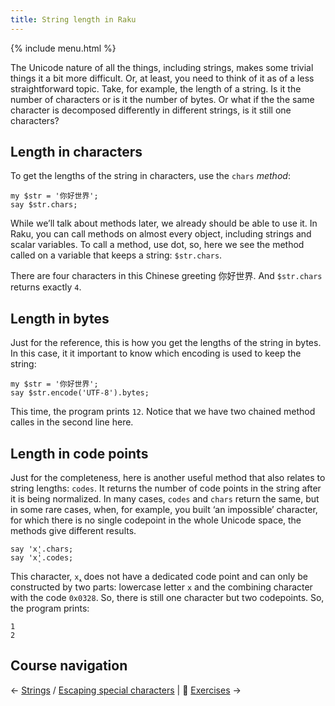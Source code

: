 ```yaml
---
title: String length in Raku
---
```


{% include menu.html %}

The Unicode nature of all the things, including strings, makes some trivial things it a bit more difficult. Or, at least, you need to think of it as of a less straightforward topic. Take, for example, the length of a string. Is it the number of characters or is it the number of bytes. Or what if the the same character is decomposed differently in different strings, is it still one characters?

## Length in characters

To get the lengths of the string in characters, use the `chars` _method_:

    my $str = '你好世界';
    say $str.chars;

While we’ll talk about methods later, we already should be able to use it. In Raku, you can call methods on almost every object, including strings and scalar variables. To call a method, use dot, so, here we see the method called on a variable that keeps a string: `$str.chars`.

There are four characters in this Chinese greeting 你好世界. And `$str.chars` returns exactly `4`.

## Length in bytes

Just for the reference, this is how you get the lengths of the string in bytes. In this case, it it important to know which encoding is used to keep the string:

    my $str = '你好世界';
    say $str.encode('UTF-8').bytes;

This time, the program prints `12`. Notice that we have two chained method calles in the second line here.

## Length in code points

Just for the completeness, here is another useful method that also relates to string lengths: `codes`. It returns the number of code points in the string after it is being normalized. In many cases, `codes` and `chars` return the same, but in some rare cases, when, for example, you built ‘an impossible’ character, for which there is no single codepoint in the whole Unicode space, the methods give different results.

    say 'x̨'.chars;
    say 'x̨'.codes;

This character, `x̨`, does not have a dedicated code point and can only be constructed by two parts: lowercase letter `x` and the combining character with the code `0x0328`. So, there is still one character but two codepoints. So, the program prints:

    1
    2

## Course navigation

← [Strings](..) / [Escaping special characters](../escaping-special-characters) | 💪 [Exercises](../exercises) →
